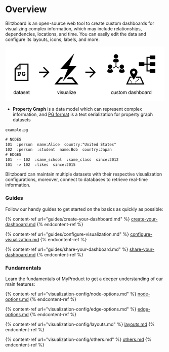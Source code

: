 # Overview

Blitzboard is an open-source web tool to create custom dashboards for visualizing complex information, which may include relationships, dependencies, locations, and time. You can easily edit the data and configure its layouts, icons, labels, and more.&#x20;

![](.gitbook/assets/images.png)

* **Property Graph** is a data model which can represent complex information, and [PG format](https://pg-format.readthedocs.io/en/0.3/contents/pg-format.html) is a text serialization for property graph datasets&#x20;

`example.pg`

```
# NODES
101  :person  name:Alice  country:"United States"
102  :person  :student  name:Bob  country:Japan
# EDGES
101  -- 102  :same_school  :same_class  since:2012
101  -> 102  :likes  since:2015
```

Blitzboard can maintain multiple datasets with their respective visualization configurations, moreover, connect to databases to retrieve real-time information.

### Guides

Follow our handy guides to get started on the basics as quickly as possible:

{% content-ref url="guides/create-your-dashboard.md" %}
[create-your-dashboard.md](guides/create-your-dashboard.md)
{% endcontent-ref %}

{% content-ref url="guides/configure-visualization.md" %}
[configure-visualization.md](guides/configure-visualization.md)
{% endcontent-ref %}

{% content-ref url="guides/share-your-dashboard.md" %}
[share-your-dashboard.md](guides/share-your-dashboard.md)
{% endcontent-ref %}

### Fundamentals

Learn the fundamentals of MyProduct to get a deeper understanding of our main features:

{% content-ref url="visualization-config/node-options.md" %}
[node-options.md](visualization-config/node-options.md)
{% endcontent-ref %}

{% content-ref url="visualization-config/edge-options.md" %}
[edge-options.md](visualization-config/edge-options.md)
{% endcontent-ref %}

{% content-ref url="visualization-config/layouts.md" %}
[layouts.md](visualization-config/layouts.md)
{% endcontent-ref %}

{% content-ref url="visualization-config/others.md" %}
[others.md](visualization-config/others.md)
{% endcontent-ref %}
